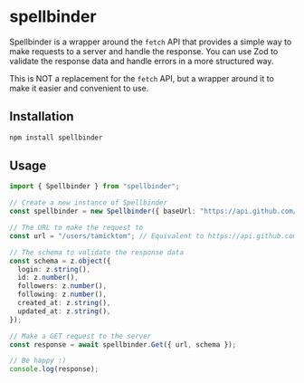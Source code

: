 # spellbinder

Spellbinder is a wrapper around the `fetch` API that provides a simple way to make requests to a server and handle the response.
You can use Zod to validate the response data and handle errors in a more structured way.

This is NOT a replacement for the `fetch` API, but a wrapper around it to make it easier and convenient to use.

## Installation

```bash
npm install spellbinder
```

## Usage

```typescript
import { Spellbinder } from "spellbinder";

// Create a new instance of Spellbinder
const spellbinder = new Spellbinder({ baseUrl: "https://api.github.com/" });

// The URL to make the request to
const url = "/users/tamicktom"; // Equivalent to https://api.github.com/users/tamicktom

// The schema to validate the response data
const schema = z.object({
  login: z.string(),
  id: z.number(),
  followers: z.number(),
  following: z.number(),
  created_at: z.string(),
  updated_at: z.string(),
});

// Make a GET request to the server
const response = await spellbinder.Get({ url, schema });

// Be happy :)
console.log(response);
```
